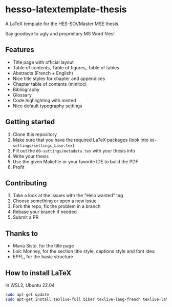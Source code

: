 # hesso-latextemplate-thesis

A LaTeX template for the HES-SO//Master MSE thesis.

Say goodbye to ugly and proprietary MS Word files!

## Features

-   Title page with official layout
-   Table of contents, Table of figures, Table of tables
-   Abstracts (French + English)
-   Nice title styles for chapter and appendices
-   Chapter table of contents (minitoc)
-   Bibliography
-   Glossary
-   Code highlighting with minted
-   Nice default typography settings

## Getting started

1. Clone this repository
2. Make sure that you have the required LaTeX packages (look into `00-settings/settings_base.tex`)
3. Fill out the `00-settings/metadata.tex` with your thesis info
4. Write your thesis
5. Use the given Makefile or your favorite IDE to build the PDF
6. Profit

## Contributing

1. Take a look at the issues with the "Help wanted" tag
2. Choose something or open a new issue
3. Fork the repo, fix the problem in a branch
4. Rebase your branch if needed
5. Submit a PR

## Thanks to

-   Maria Sisto, for the title page
-   Loïc Monney, for the section title style, captions style and font idea
-   EPFL, for the basic structure

## How to install LaTeX

In WSL2, Ubuntu 22.04

```bash
sudo apt-get update
sudo apt-get install texlive-full biber texlive-lang-french texlive-latex-extra
```
